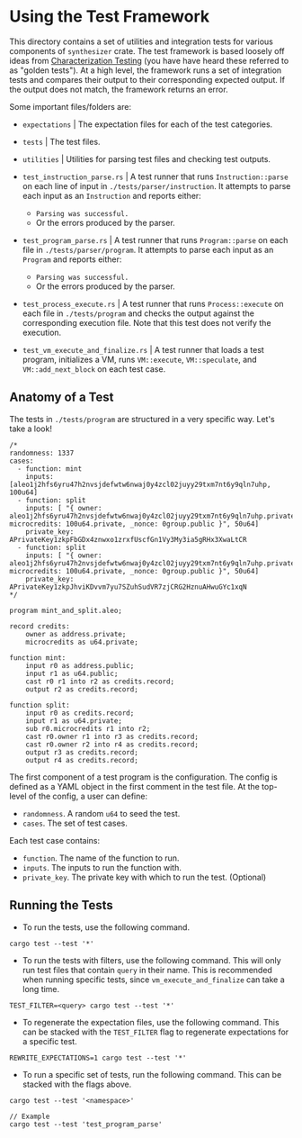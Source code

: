 # Using the Test Framework

This directory contains a set of utilities and integration tests for various components of `synthesizer` crate. The test framework is based loosely off ideas from [Characterization Testing](https://en.wikipedia.org/wiki/Characterization_test) (you have have heard these referred to as "golden tests"). At a high level, the framework runs a set of integration tests and compares their output to their corresponding expected output. If the output does not match, the framework returns an error.


Some important files/folders are:
- `expectations` | The expectation files for each of the test categories.
- `tests` | The test files.
- `utilities` | Utilities for parsing test files and checking test outputs.
- `test_instruction_parse.rs` | A test runner that runs `Instruction::parse` on each line of input in `./tests/parser/instruction`. It attempts to parse each input as an `Instruction` and reports either:
    -  `Parsing was successful.`
    -  Or the errors produced by the parser.

- `test_program_parse.rs` |  A test runner that runs `Program::parse` on each file in `./tests/parser/program`. It attempts to parse each input as an `Program` and reports either:
    -  `Parsing was successful.`
    -  Or the errors produced by the parser.
-  `test_process_execute.rs` | A test runner that runs `Process::execute` on each file in `./tests/program` and checks the output against the corresponding execution file. Note that this test does not verify the execution.
-  `test_vm_execute_and_finalize.rs` | A test runner that loads a test program, initializes a VM, runs `VM::execute`, `VM::speculate`, and `VM::add_next_block` on each test case.

## Anatomy of a Test

The tests in `./tests/program` are structured in a very specific way. Let's take a look!

```
/*
randomness: 1337
cases:
  - function: mint
    inputs: [aleo1j2hfs6yru47h2nvsjdefwtw6nwaj0y4zcl02juyy29txm7nt6y9qln7uhp, 100u64]
  - function: split
    inputs: [ "{ owner: aleo1j2hfs6yru47h2nvsjdefwtw6nwaj0y4zcl02juyy29txm7nt6y9qln7uhp.private, microcredits: 100u64.private, _nonce: 0group.public }", 50u64]
    private_key: APrivateKey1zkpFbGDx4znwxo1zrxfUscfGn1Vy3My3ia5gRHx3XwaLtCR
  - function: split
    inputs: [ "{ owner: aleo1j2hfs6yru47h2nvsjdefwtw6nwaj0y4zcl02juyy29txm7nt6y9qln7uhp.private, microcredits: 100u64.private, _nonce: 0group.public }", 50u64]
    private_key: APrivateKey1zkpJhviKDvvm7yu7SZuhSudVR7zjCRG2HznuAHwuGYc1xqN
*/

program mint_and_split.aleo;

record credits:
    owner as address.private;
    microcredits as u64.private;

function mint:
    input r0 as address.public;
    input r1 as u64.public;
    cast r0 r1 into r2 as credits.record;
    output r2 as credits.record;

function split:
    input r0 as credits.record;
    input r1 as u64.private;
    sub r0.microcredits r1 into r2;
    cast r0.owner r1 into r3 as credits.record;
    cast r0.owner r2 into r4 as credits.record;
    output r3 as credits.record;
    output r4 as credits.record;
```

The first component of a test program is the configuration. The config is defined as a YAML object in the first comment in the test file.
At the top-level of the config, a user can define:
- `randomness`. A random `u64` to seed the test.
- `cases`. The set of test cases.

Each test case contains:
- `function`. The name of the function to run.
- `inputs`. The inputs to run the function with.
- `private_key`. The private key with which to run the test. (Optional)

## Running the Tests

- To run the tests, use the following command.
```
cargo test --test '*' 
```
- To run the tests with filters, use the following command. This will only run test files that contain `query` in their name. This is recommended when running specific tests, since `vm_execute_and_finalize` can take a long time.
```
TEST_FILTER=<query> cargo test --test '*' 
```
- To regenerate the expectation files, use the following command. This can be stacked with the `TEST_FILTER` flag to regenerate expectations for a specific test.
```
REWRITE_EXPECTATIONS=1 cargo test --test '*' 
```
- To run a specific set of tests, run the following command. This can be stacked with the flags above.
```
cargo test --test '<namespace>'

// Example
cargo test --test 'test_program_parse'

```
